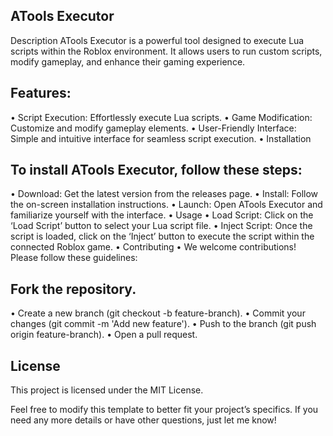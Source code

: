 ## ATools Executor

Description
ATools Executor is a powerful tool designed to execute Lua scripts within the Roblox environment. It allows users to run custom scripts, modify gameplay, and enhance their gaming experience.

## Features:

• Script Execution: Effortlessly execute Lua scripts.
• Game Modification: Customize and modify gameplay elements.
• User-Friendly Interface: Simple and intuitive interface for seamless script execution.
• Installation

## To install ATools Executor, follow these steps:

• Download: Get the latest version from the releases page.
• Install: Follow the on-screen installation instructions.
• Launch: Open ATools Executor and familiarize yourself with the interface.
• Usage
• Load Script: Click on the ‘Load Script’ button to select your Lua script file.
• Inject Script: Once the script is loaded, click on the ‘Inject’ button to execute the script within the connected Roblox game.
• Contributing
• We welcome contributions! Please follow these guidelines:

## Fork the repository.

• Create a new branch (git checkout -b feature-branch).
• Commit your changes (git commit -m 'Add new feature').
• Push to the branch (git push origin feature-branch).
• Open a pull request.

## License

This project is licensed under the MIT License.

Feel free to modify this template to better fit your project’s specifics. If you need any more details or have other questions, just let me know!
